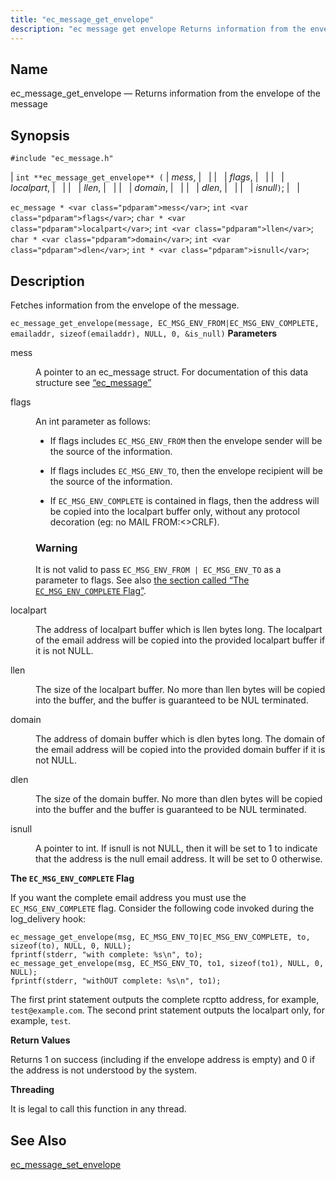 ```yaml
---
title: "ec_message_get_envelope"
description: "ec message get envelope Returns information from the envelope of the message int ec message get envelope mess flags localpart llen domain dlen isnull ec message mess int flags char localpart int llen char domain int dlen int isnull Fetches information from the envelope of the message Example 34 1..."
---
```


<a name="apis.ec_message_get_envelope"></a> 
## Name

ec_message_get_envelope — Returns information from the envelope of the message

## Synopsis

`#include "ec_message.h"`

| `int **ec_message_get_envelope** (` | <var class="pdparam">mess</var>, |   |
|   | <var class="pdparam">flags</var>, |   |
|   | <var class="pdparam">localpart</var>, |   |
|   | <var class="pdparam">llen</var>, |   |
|   | <var class="pdparam">domain</var>, |   |
|   | <var class="pdparam">dlen</var>, |   |
|   | <var class="pdparam">isnull</var>`)`; |   |

`ec_message * <var class="pdparam">mess</var>`;
`int <var class="pdparam">flags</var>`;
`char * <var class="pdparam">localpart</var>`;
`int <var class="pdparam">llen</var>`;
`char * <var class="pdparam">domain</var>`;
`int <var class="pdparam">dlen</var>`;
`int * <var class="pdparam">isnull</var>`;<a name="idp55757584"></a> 
## Description

Fetches information from the envelope of the message.

<a name="idp55758816"></a> 


`ec_message_get_envelope(message, EC_MSG_ENV_FROM|EC_MSG_ENV_COMPLETE, emailaddr, sizeof(emailaddr), NULL, 0, &is_null)`
**<a name="idp55760496"></a> Parameters**

<dl class="variablelist">

<dt>mess</dt>

<dd>

A pointer to an ec_message struct. For documentation of this data structure see [“ec_message”](/momentum/3/3-api/structs-ec-message)

</dd>

<dt>flags</dt>

<dd>

An int parameter as follows:

*   If flags includes `EC_MSG_ENV_FROM` then the envelope sender will be the source of the information.

*   If flags includes `EC_MSG_ENV_TO`, then the envelope recipient will be the source of the information.

*   If `EC_MSG_ENV_COMPLETE` is contained in flags, then the address will be copied into the localpart buffer only, without any protocol decoration (eg: no MAIL FROM:<>CRLF).

### Warning

It is not valid to pass `EC_MSG_ENV_FROM | EC_MSG_ENV_TO` as a parameter to flags. See also [the section called “The `EC_MSG_ENV_COMPLETE` Flag”](/momentum/3/3-api/apis-ec-message-get-envelope#apis.ec_message_get_envelope.complete).

</dd>

<dt>localpart</dt>

<dd>

The address of localpart buffer which is llen bytes long. The localpart of the email address will be copied into the provided localpart buffer if it is not NULL.

</dd>

<dt>llen</dt>

<dd>

The size of the localpart buffer. No more than llen bytes will be copied into the buffer, and the buffer is guaranteed to be NUL terminated.

</dd>

<dt>domain</dt>

<dd>

The address of domain buffer which is dlen bytes long. The domain of the email address will be copied into the provided domain buffer if it is not NULL.

</dd>

<dt>dlen</dt>

<dd>

The size of the domain buffer. No more than dlen bytes will be copied into the buffer and the buffer is guaranteed to be NUL terminated.

</dd>

<dt>isnull</dt>

<dd>

A pointer to int. If isnull is not NULL, then it will be set to 1 to indicate that the address is the null email address. It will be set to 0 otherwise.

</dd>

</dl>

**<a name="apis.ec_message_get_envelope.complete"></a> The `EC_MSG_ENV_COMPLETE` Flag**

If you want the complete email address you must use the `EC_MSG_ENV_COMPLETE` flag. Consider the following code invoked during the log_delivery hook:

```
ec_message_get_envelope(msg, EC_MSG_ENV_TO|EC_MSG_ENV_COMPLETE, to, sizeof(to), NULL, 0, NULL);
fprintf(stderr, "with complete: %s\n", to);
ec_message_get_envelope(msg, EC_MSG_ENV_TO, to1, sizeof(to1), NULL, 0, NULL);
fprintf(stderr, "withOUT complete: %s\n", to1);
```

The first print statement outputs the complete rcptto address, for example, `test@example.com`. The second print statement outputs the localpart only, for example, `test`.

**<a name="idp55787440"></a> Return Values**

Returns 1 on success (including if the envelope address is empty) and 0 if the address is not understood by the system.

**<a name="idp55788464"></a> Threading**

It is legal to call this function in any thread.

<a name="idp55789568"></a> 
## See Also

[ec_message_set_envelope](/momentum/3/3-api/apis-ec-message-set-envelope)
